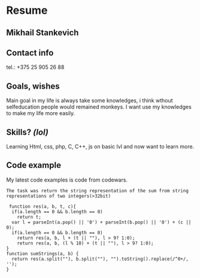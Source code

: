 #  Resume
 
## Mikhail Stankevich

## Contact info
tel.: +375 25 905 26 88

## Goals, wishes
Main goal in my life is always take some knowledges, i think wthout selfeducation people would remained monkeys. I want use my      knowledges to make my life more easily. 
## Skills? *(lol)* 
Learning Html, css, php, C, C++, js on basic lvl and now want to learn more.

## Code example
My latest code examples is code from codewars. 
```
The task was return the string representation of the sum from string representations of two integers(>32bit)

 function res(a, b, t, c){
  if(a.length == 0 && b.length == 0)
    return t;
  var l = parseInt(a.pop() || '0') + parseInt(b.pop() || '0') + (c || 0);
  if(a.length == 0 && b.length == 0)
    return res(a, b, l + (t || ""), l > 9? 1:0);
    return res(a, b, (l % 10) + (t || ""), l > 9? 1:0);
}
function sumStrings(a, b) {
  return res(a.split(""), b.split(""), "").toString().replace(/^0+/, '');
}
```